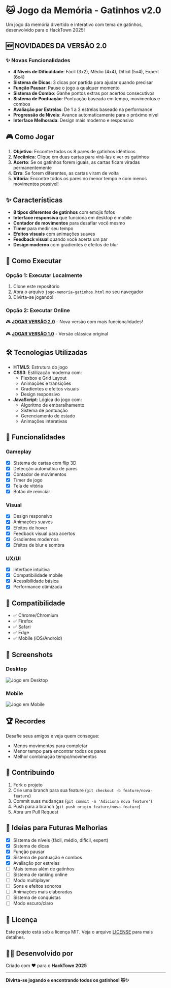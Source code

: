 # 🐱 Jogo da Memória - Gatinhos v2.0

Um jogo da memória divertido e interativo com tema de gatinhos, desenvolvido para o HackTown 2025!

## 🆕 NOVIDADES DA VERSÃO 2.0

### ✨ Novas Funcionalidades
- **4 Níveis de Dificuldade**: Fácil (3x2), Médio (4x4), Difícil (5x4), Expert (6x4)
- **Sistema de Dicas**: 3 dicas por partida para ajudar quando precisar
- **Função Pausar**: Pause o jogo a qualquer momento
- **Sistema de Combo**: Ganhe pontos extras por acertos consecutivos
- **Sistema de Pontuação**: Pontuação baseada em tempo, movimentos e combos
- **Avaliação por Estrelas**: De 1 a 3 estrelas baseado na performance
- **Progressão de Níveis**: Avance automaticamente para o próximo nível
- **Interface Melhorada**: Design mais moderno e responsivo

## 🎮 Como Jogar

1. **Objetivo**: Encontre todos os 8 pares de gatinhos idênticos
2. **Mecânica**: Clique em duas cartas para virá-las e ver os gatinhos
3. **Acerto**: Se os gatinhos forem iguais, as cartas ficam viradas permanentemente
4. **Erro**: Se forem diferentes, as cartas viram de volta
5. **Vitória**: Encontre todos os pares no menor tempo e com menos movimentos possível!

## ✨ Características

- **8 tipos diferentes de gatinhos** com emojis fofos
- **Interface responsiva** que funciona em desktop e mobile
- **Contador de movimentos** para desafiar você mesmo
- **Timer** para medir seu tempo
- **Efeitos visuais** com animações suaves
- **Feedback visual** quando você acerta um par
- **Design moderno** com gradientes e efeitos de blur

## 🚀 Como Executar

### Opção 1: Executar Localmente
1. Clone este repositório
2. Abra o arquivo `jogo-memoria-gatinhos.html` no seu navegador
3. Divirta-se jogando!

### Opção 2: Executar Online
🎮 **[JOGAR VERSÃO 2.0](https://pimenta-select.github.io/jogo-do-gatinho-no-hacktown2025/jogo-memoria-gatinhos-v2.html)** - Nova versão com mais funcionalidades!

🎮 **[JOGAR VERSÃO 1.0](https://pimenta-select.github.io/jogo-do-gatinho-no-hacktown2025/)** - Versão clássica original

## 🛠️ Tecnologias Utilizadas

- **HTML5**: Estrutura do jogo
- **CSS3**: Estilização moderna com:
  - Flexbox e Grid Layout
  - Animações e transições
  - Gradientes e efeitos visuais
  - Design responsivo
- **JavaScript**: Lógica do jogo com:
  - Algoritmo de embaralhamento
  - Sistema de pontuação
  - Gerenciamento de estado
  - Animações interativas

## 🎯 Funcionalidades

### Gameplay
- [x] Sistema de cartas com flip 3D
- [x] Detecção automática de pares
- [x] Contador de movimentos
- [x] Timer de jogo
- [x] Tela de vitória
- [x] Botão de reiniciar

### Visual
- [x] Design responsivo
- [x] Animações suaves
- [x] Efeitos de hover
- [x] Feedback visual para acertos
- [x] Gradientes modernos
- [x] Efeitos de blur e sombra

### UX/UI
- [x] Interface intuitiva
- [x] Compatibilidade mobile
- [x] Acessibilidade básica
- [x] Performance otimizada

## 📱 Compatibilidade

- ✅ Chrome/Chromium
- ✅ Firefox
- ✅ Safari
- ✅ Edge
- ✅ Mobile (iOS/Android)

## 🎨 Screenshots

### Desktop
![Jogo em Desktop](https://via.placeholder.com/600x400/667eea/white?text=Desktop+View)

### Mobile
![Jogo em Mobile](https://via.placeholder.com/300x500/764ba2/white?text=Mobile+View)

## 🏆 Recordes

Desafie seus amigos e veja quem consegue:
- Menos movimentos para completar
- Menor tempo para encontrar todos os pares
- Melhor combinação tempo/movimentos

## 🤝 Contribuindo

1. Fork o projeto
2. Crie uma branch para sua feature (`git checkout -b feature/nova-feature`)
3. Commit suas mudanças (`git commit -m 'Adiciona nova feature'`)
4. Push para a branch (`git push origin feature/nova-feature`)
5. Abra um Pull Request

## 📝 Ideias para Futuras Melhorias

- [x] Sistema de níveis (fácil, médio, difícil, expert)
- [x] Sistema de dicas
- [x] Função pausar
- [x] Sistema de pontuação e combos
- [x] Avaliação por estrelas
- [ ] Mais temas além de gatinhos
- [ ] Sistema de ranking online
- [ ] Modo multiplayer
- [ ] Sons e efeitos sonoros
- [ ] Animações mais elaboradas
- [ ] Sistema de conquistas
- [ ] Modo escuro/claro

## 📄 Licença

Este projeto está sob a licença MIT. Veja o arquivo [LICENSE](LICENSE) para mais detalhes.

## 👨‍💻 Desenvolvido por

Criado com ❤️ para o **HackTown 2025**

---

**Divirta-se jogando e encontrando todos os gatinhos! 🐱✨**
